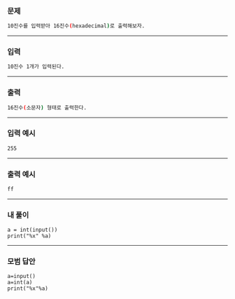 ### 문제 
```sh
10진수를 입력받아 16진수(hexadecimal)로 출력해보자.
```
***

### 입력
```sh
10진수 1개가 입력된다.
```
***

### 출력 
```sh
16진수(소문자) 형태로 출력한다.
```
***

### 입력 예시
```sh
255
```
***

### 출력 예시
```sh
ff
```
***

### 내 풀이
~~~
a = int(input())
print("%x" %a)
~~~
***

### 모범 답안
~~~
a=input()
a=int(a)
print("%x"%a)
~~~
